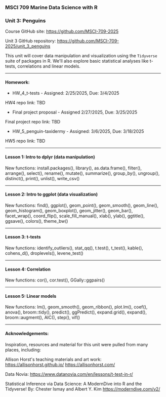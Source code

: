 ### MSCI 709 Marine Data Science with R
### Unit 3: Penguins

Course GitHub site: https://github.com/MSCI-709-2025

Unit 3 GitHub repository: https://github.com/MSCI-709-2025/unit_3_penguins

This unit will cover data manipulation and visualization using the `Tidyverse` suite of packages in R. We'll also explore basic statistical analyses like t-tests, correlations and linear models.

***

#### Homework: 

-  HW_4_t-tests - Assigned: 2/25/2025, Due: 3/4/2025

HW4 repo link: TBD

-  Final project proposal - Assigned 2/27/2025, Due: 3/25/2025

Final project repo link: TBD

-  HW_5_penguin-taxidermy - Assigned: 3/6/2025, Due: 3/18/2025

HW5 repo link: TBD

***

#### Lesson 1: Intro to dplyr (data manipulation)

New functions: 
install.packages(), library(), as.data.frame(), filter(), arrange(), select(), rename(), mutate(), summarize(), group_by(), ungroup(), distinct(), print(), unlist(), write_csv()

***

#### Lesson 2: Intro to ggplot (data visualization)

New functions: 
find(), ggplot(), geom_point(), geom_smooth(), geom_line(), geom_histogram(), geom_boxplot(), geom_jitter(), geom_bar(), facet_wrap(), coord_flip(), scale_fill_manual(), xlab(), ylab(), ggtitle(), ggsave(), colors(), theme_bw()

***

#### Lesson 3: t-tests

New functions: 
identify_outliers(), stat_qq(), t.test(), t_test(), kable(), cohens_d(), droplevels(), levene_test()

***

#### Lesson 4: Correlation
New functions: 
cor(), cor.test(), GGally::ggpairs()

***

#### Lesson 5: Linear models

New functions: 
lm(), geom_smooth(), geom_ribbon(), plot.lm(), coef(), anova(), broom::tidy(), predict(), ggPredict(), expand.grid(), expand(), broom::augment(), AIC(), step(), vif()

***

#### Acknowledgements:

Inspiration, resources and material for this unit were pulled from many places, including:

Allison Horst's teaching materials and art work: 
https://allisonhorst.github.io/
https://allisonhorst.com/

Data Novia: https://www.datanovia.com/en/lessons/t-test-in-r/

Statistical Inference via Data Science: A ModernDive into R and the Tidyverse!
By: Chester Ismay and Albert Y. Kim
https://moderndive.com/v2/

